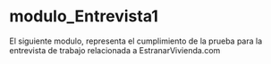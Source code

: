 # modulo_Entrevista1
El siguiente modulo, representa el cumplimiento de la prueba para la entrevista de trabajo relacionada a EstranarVivienda.com
